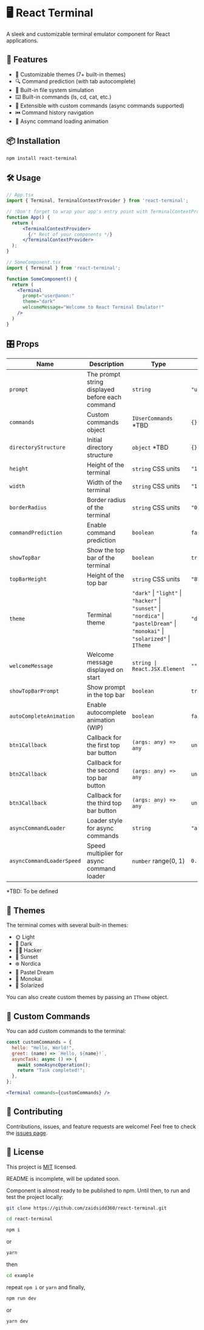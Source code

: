 # 🖥️ React Terminal

A sleek and customizable terminal emulator component for React applications.

<!-- ![Terminal Demo](https://your-demo-gif-url.gif) -->

## 🚀 Features

- 🎨 Customizable themes (7+ built-in themes)
- 🔍 Command prediction (with tab autocomplete)
- 📂 Built-in file system simulation
- ⌨️ Built-in commands (ls, cd, cat, etc.)
- 🔧 Extensible with custom commands (async commands supported)
- ⏮️ Command history navigation
- 🔄 Async command loading animation

## 📦 Installation

```bash
npm install react-terminal
```

## 🛠️ Usage

```jsx
// App.tsx
import { Terminal, TerminalContextProvider } from 'react-terminal';

// !Don't forget to wrap your app's entry point with TerminalContextProvider!
function App() {
  return (
      <TerminalContextProvider>
        {/* Rest of your components */}
      </TerminalContextProvider>
  );
}

// SomeComponent.tsx
import { Terminal } from 'react-terminal';

function SomeComponent() {
  return (
    <Terminal
      prompt="user@anon:"
      theme="dark"
      welcomeMessage="Welcome to React Terminal Emulator!"
    />
  )
}
```

## 🎛️ Props

| Name                  | Description                               | Type                       | Default        |
|-----------------------|-------------------------------------------|----------------------------|----------------|
| `prompt`              | The prompt string displayed before each command | `string`              | `"user@anon:"` |
| `commands`            | Custom commands object                    | `IUserCommands` *TBD           | `{}`           |
| `directoryStructure`  | Initial directory structure               | `object` *TBD                  | `{}`           |
| `height`              | Height of the terminal                    | `string` CSS units        | `"100%"`       |
| `width`               | Width of the terminal                     | `string` CSS units         | `"100%"`       |
| `borderRadius`        | Border radius of the terminal             | `string` CSS units         | `"0.7rem"`     |
| `commandPrediction`   | Enable command prediction                 | `boolean`                  | `false`        |
| `showTopBar`          | Show the top bar of the terminal          | `boolean`                  | `true`         |
| `topBarHeight`        | Height of the top bar                     | `string` CSS units         | `"8%"`         |
| `theme`               | Terminal theme                            | `"dark"` \| `"light"` \| `"hacker"` \| `"sunset"` \| `"nordica"` \| `"pastelDream"` \| `"monokai"` \| `"solarized"` \| `ITheme` | `"dark"` |
| `welcomeMessage`      | Welcome message displayed on start        | `string \| React.JSX.Element` | `""`        |
| `showTopBarPrompt`    | Show prompt in the top bar                | `boolean`                  | `true`         |
| `autoCompleteAnimation` | Enable autocomplete animation (WIP)     | `boolean`                  | `false`        |
| `btn1Callback`        | Callback for the first top bar button     | `(args: any) => any`       | `undefined`    |
| `btn2Callback`        | Callback for the second top bar button    | `(args: any) => any`       | `undefined`    |
| `btn3Callback`        | Callback for the third top bar button     | `(args: any) => any`       | `undefined`    |
| `asyncCommandLoader`  | Loader style for async commands           | `string`                   | `"aesthetic2"` |
| `asyncCommandLoaderSpeed` | Speed multiplier for async command loader | `number` range(0, 1)               | `0.5`          |

*TBD: To be defined

## 🌈 Themes

The terminal comes with several built-in themes:

- 🌞 Light
- 🌚 Dark
- 👨‍💻 Hacker
- 🌅 Sunset
- ❄️ Nordica
- 🍬 Pastel Dream
- 🎨 Monokai
- 🌊 Solarized

You can also create custom themes by passing an `ITheme` object.

## 🔧 Custom Commands

You can add custom commands to the terminal:

```jsx
const customCommands = {
  hello: "Hello, World!",
  greet: (name) => `Hello, ${name}!`,
  asyncTask: async () => {
    await someAsyncOperation();
    return "Task completed!";
  },
};

<Terminal commands={customCommands} />
```


## 🤝 Contributing

Contributions, issues, and feature requests are welcome! Feel free to check the [issues page](https://github.com/your-repo/issues).

## 📄 License

This project is [MIT](https://opensource.org/licenses/MIT) licensed.


README is incomplete, will be updated soon.

Component is almost ready to be published to npm. Until then, to run and test the project locally:
```bash
git clone https://github.com/zaidsidd360/react-terminal.git
```
```bash
cd react-terminal
```
```bash
npm i
```
or
```bash
yarn
```
then
```bash
cd example
```
repeat `npm i` or `yarn`
and finally,
```bash
npm run dev
```
or 
```bash
yarn dev
```
